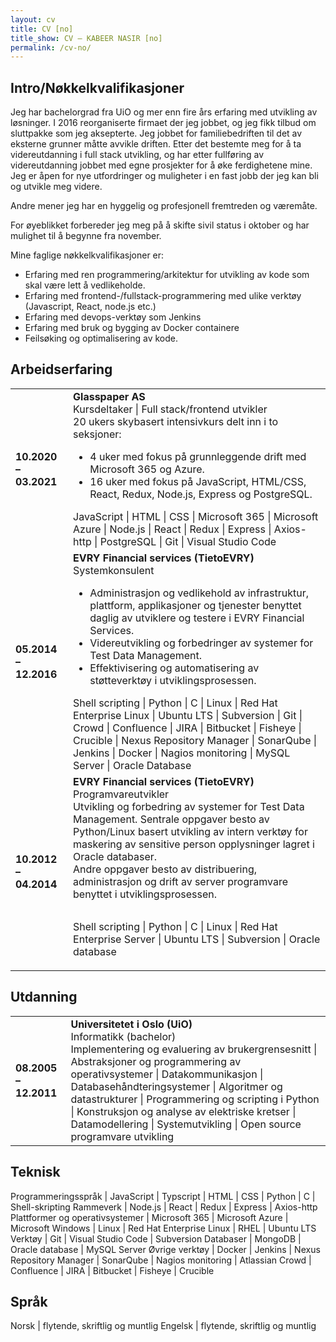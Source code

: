 ```yaml
---
layout: cv
title: CV [no]
title_show: CV – KABEER NASIR [no]
permalink: /cv-no/
---
```


## Intro/Nøkkelkvalifikasjoner

Jeg har bachelorgrad fra UiO og mer enn fire års erfaring med utvikling av løsninger. I 2016 reorganiserte firmaet der jeg jobbet, og jeg fikk tilbud om sluttpakke som jeg aksepterte. Jeg jobbet for familiebedriften til det av eksterne grunner måtte avvikle driften. Etter det bestemte meg for å ta videreutdanning i full stack utvikling, og har etter fullføring av videreutdanning jobbet med egne prosjekter for å øke ferdighetene mine. Jeg er åpen for nye utfordringer og muligheter i en fast jobb der jeg kan bli og utvikle meg videre.

Andre mener jeg har en hyggelig og profesjonell fremtreden og væremåte.

For øyeblikket forbereder jeg meg på å skifte sivil status i oktober og har mulighet til å begynne fra november.

Mine faglige nøkkelkvalifikasjoner er:
* Erfaring med ren programmering/arkitektur for utvikling av kode som skal være lett å vedlikeholde.
* Erfaring med frontend-/fullstack-programmering med ulike verktøy (Javascript, React, node.js etc.)
* Erfaring med devops-verktøy som Jenkins
* Erfaring med bruk og bygging av Docker containere
* Feilsøking og optimalisering av kode.

## Arbeidserfaring

<table>
  <tr>
    <td><strong>10.2020 – 03.2021</strong></td>
    <td>
    <strong>Glasspaper AS</strong><br />
    Kursdeltaker | Full stack/frontend utvikler<br />
    20 ukers skybasert intensivkurs delt inn i to seksjoner:<br />
    <ul>
      <li>4 uker med fokus på grunnleggende drift med Microsoft 365 og Azure.</li>
      <li>16 uker med fokus på JavaScript, HTML/CSS, React, Redux, Node.js, Express og PostgreSQL.</li>
    </ul>
    JavaScript | HTML | CSS | Microsoft 365 | Microsoft Azure | Node.js | React | Redux | Express | Axios-http | PostgreSQL | Git | Visual Studio Code
    </td>
  </tr>
  <tr>
    <td><strong>05.2014 – 12.2016</strong></td>
    <td>
      <strong>EVRY Financial services (TietoEVRY)</strong><br />
      Systemkonsulent
      <ul>
        <li>Administrasjon og vedlikehold av infrastruktur, plattform, applikasjoner og tjenester benyttet daglig av utviklere og testere i EVRY Financial Services.</li>
        <li>Videreutvikling og forbedringer av systemer for Test Data Management.</li>
        <li>Effektivisering og automatisering av støtteverktøy i utviklingsprosessen.</li>
      </ul>
      Shell scripting | Python | C | Linux | Red Hat Enterprise Linux | Ubuntu LTS | Subversion | Git | Crowd | Confluence | JIRA | Bitbucket | Fisheye | Crucible | Nexus Repository Manager | SonarQube | Jenkins | Docker | Nagios monitoring | MySQL Server | Oracle Database
    </td>
  </tr>
  <tr>
    <td><strong>10.2012 – 04.2014</strong></td>
    <td>
      <strong>EVRY Financial services (TietoEVRY)</strong><br />
      Programvareutvikler<br />
      Utvikling og forbedring av systemer for Test Data Management. Sentrale oppgaver besto av Python/Linux basert utvikling av intern verktøy for maskering av sensitive person opplysninger lagret i Oracle databaser.<br />
      Andre oppgaver besto av distribuering, administrasjon og drift av server programvare benyttet i utviklingsprosessen.
      <p style="padding-top: 1em">
        Shell scripting | Python | C | Linux | Red Hat Enterprise Server | Ubuntu LTS | Subversion | Oracle database
      </p>
    </td>
  </tr>
</table>

## Utdanning

<table>
  <tr>
    <td><strong>08.2005 – 12.2011</strong></td>
    <td>
      <strong>Universitetet i Oslo (UiO)</strong><br />
      Informatikk (bachelor)<br />
      Implementering og evaluering av brukergrensesnitt | Abstraksjoner og programmering av operativsystemer | Datakommunikasjon | Databasehåndteringsystemer | Algoritmer og datastrukturer | Programmering og scripting i Python | Konstruksjon og analyse av elektriske kretser | Datamodellering | Systemutvikling | Open source programvare utvikling
    </td>
  </tr>
</table>

## Teknisk

Programmeringsspråk | JavaScript \| Typscript \| HTML \| CSS \| Python \| C \| Shell-skripting
Rammeverk | Node.js \| React \| Redux \| Express \| Axios-http
Plattformer og operativsystemer | Microsoft 365 \| Microsoft Azure \| Microsoft Windows \| Linux \| Red Hat Enterprise Linux \|  RHEL \| Ubuntu LTS
Verktøy | Git \| Visual Studio Code \| Subversion
Databaser | MongoDB \| Oracle database \| MySQL Server
Øvrige verktøy | Docker \| Jenkins \| Nexus Repository Manager \| SonarQube \| Nagios monitoring \| Atlassian Crowd \| Confluence \| JIRA \| Bitbucket \| Fisheye \| Crucible

## Språk

Norsk | flytende, skriftlig og muntlig
Engelsk | flytende, skriftlig og muntlig
